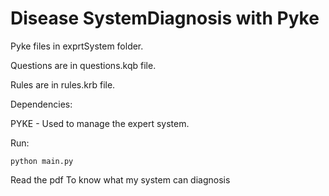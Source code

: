 # Disease SystemDiagnosis with Pyke

Pyke files in exprtSystem folder.

Questions are in questions.kqb file.

Rules are in rules.krb file.

Dependencies:

 PYKE - Used to manage the expert system.

Run:

    python main.py
Read the pdf To know what my system can diagnosis
